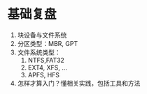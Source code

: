 # 基础复盘

1. 块设备与文件系统
2. 分区类型：MBR, GPT
3. 文件系统类型：
   1. NTFS,FAT32
   2. EXT4, XFS, ...
   3. APFS, HFS
4. 怎样才算入门？懂相关实践，包括工具和方法
